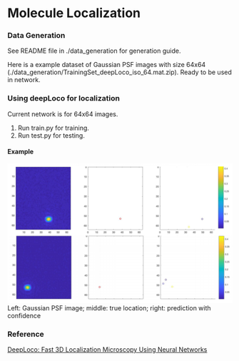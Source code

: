 # Molecule Localization

### Data Generation ###
See README file in ./data_generation for generation guide.

Here is a example dataset of Gaussian PSF images with size 64x64 (./data_generation/TrainingSet_deepLoco_iso_64.mat.zip). Ready to be used in network.
### Using deepLoco for localization ###
Current network is for 64x64 images.
1. Run train.py for training.
2. Run test.py for testing.

#### Example ####
![Left: Gaussian PSF image; middle: true location; right: prediction with confidence](https://github.com/Evannly/molecule_localization_Tri-spot_PSF/blob/master/doc/Capture2.PNG)
Left: Gaussian PSF image; middle: true location; right: prediction with confidence
### Reference ###
[DeepLoco: Fast 3D Localization Microscopy Using Neural Networks](https://www.biorxiv.org/content/biorxiv/early/2018/02/16/267096.full.pdf)
